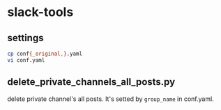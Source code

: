 # slack-tools

## settings

```sh
cp conf{_original,}.yaml
vi conf.yaml
```

## delete_private_channels_all_posts.py

delete private channel's all posts. It's setted by `group_name` in conf.yaml.
